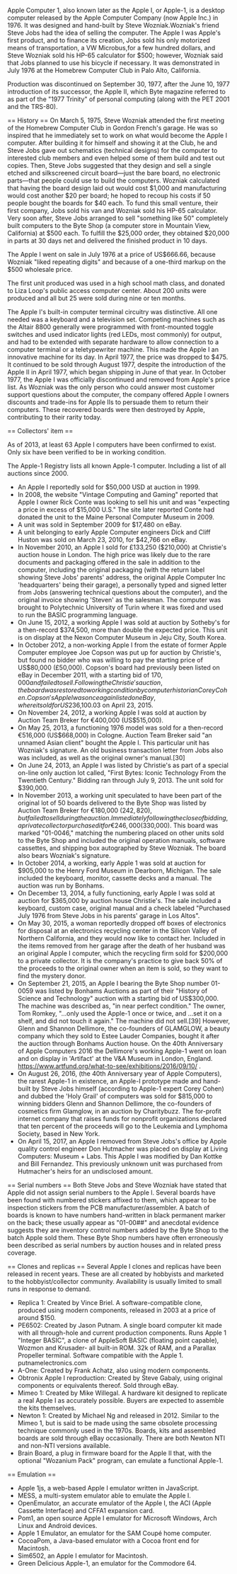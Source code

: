 Apple Computer 1, also known later as the Apple I, or Apple-1, is a desktop computer released by the Apple Computer Company (now Apple Inc.) in 1976. It was designed and hand-built by Steve Wozniak.Wozniak's friend Steve Jobs had the idea of selling the computer. The Apple I was Apple's first product, and to finance its creation, Jobs sold his only motorized means of transportation, a VW Microbus,for a few hundred dollars, and Steve Wozniak sold his HP-65 calculator for $500; however, Wozniak said that Jobs planned to use his bicycle if necessary. It was demonstrated in July 1976 at the Homebrew Computer Club in Palo Alto, California.

Production was discontinued on September 30, 1977, after the June 10, 1977 introduction of its successor, the Apple II, which Byte magazine referred to as part of the "1977 Trinity" of personal computing (along with the PET 2001 and the TRS-80).

== History ==
On March 5, 1975, Steve Wozniak attended the first meeting of the Homebrew Computer Club in Gordon French's garage. He was so inspired that he immediately set to work on what would become the Apple I computer. After building it for himself and showing it at the Club, he and Steve Jobs gave out schematics (technical designs) for the computer to interested club members and even helped some of them build and test out copies. Then, Steve Jobs suggested that they design and sell a single etched and silkscreened circuit board—just the bare board, no electronic parts—that people could use to build the computers. Wozniak calculated that having the board design laid out would cost $1,000 and manufacturing would cost another $20 per board; he hoped to recoup his costs if 50 people bought the boards for $40 each. To fund this small venture, their first company, Jobs sold his van and Wozniak sold his HP-65 calculator. Very soon after, Steve Jobs arranged to sell "something like 50" completely built computers to the Byte Shop (a computer store in Mountain View, California) at $500 each. To fulfill the $25,000 order, they obtained $20,000 in parts at 30 days net and delivered the finished product in 10 days.

The Apple I went on sale in July 1976 at a price of US$666.66, because Wozniak "liked repeating digits" and because of a one-third markup on the $500 wholesale price.

The first unit produced was used in a high school math class, and donated to Liza Loop's public access computer center. About 200 units were produced and all but 25 were sold during nine or ten months.

The Apple I's built-in computer terminal circuitry was distinctive. All one needed was a keyboard and a television set. Competing machines such as the Altair 8800 generally were programmed with front-mounted toggle switches and used indicator lights (red LEDs, most commonly) for output, and had to be extended with separate hardware to allow connection to a computer terminal or a teletypewriter machine. This made the Apple I an innovative machine for its day. In April 1977, the price was dropped to $475. It continued to be sold through August 1977, despite the introduction of the Apple II in April 1977, which began shipping in June of that year. In October 1977, the Apple I was officially discontinued and removed from Apple's price list. As Wozniak was the only person who could answer most customer support questions about the computer, the company offered Apple I owners discounts and trade-ins for Apple IIs to persuade them to return their computers. These recovered boards were then destroyed by Apple, contributing to their rarity today.

== Collectors' item ==

As of 2013, at least 63 Apple I computers have been confirmed to exist. Only six have been verified to be in working condition.

The Apple-1 Registry lists all known Apple-1 computer. Including a list of all auctions since 2000.
* An Apple I reportedly sold for $50,000 USD at auction in 1999.
* In 2008, the website "Vintage Computing and Gaming" reported that Apple I owner Rick Conte was looking to sell his unit and was "expecting a price in excess of $15,000 U.S." The site later reported Conte had donated the unit to the Maine Personal Computer Museum in 2009.
* A unit was sold in September 2009 for $17,480 on eBay.
* A unit belonging to early Apple Computer engineers Dick and Cliff Huston was sold on March 23, 2010, for $42,766 on eBay.
* In November 2010, an Apple I sold for £133,250 ($210,000) at Christie's auction house in London. The high price was likely due to the rare documents and packaging offered in the sale in addition to the computer, including the original packaging (with the return label showing Steve Jobs' parents' address, the original Apple Computer Inc 'headquarters' being their garage), a personally typed and signed letter from Jobs (answering technical questions about the computer), and the original invoice showing 'Steven' as the salesman. The computer was brought to Polytechnic University of Turin where it was fixed and used to run the BASIC programming language.
* On June 15, 2012, a working Apple I was sold at auction by Sotheby's for a then-record $374,500, more than double the expected price. This unit is on display at the Nexon Computer Museum in Jeju City, South Korea.
* In October 2012, a non-working Apple I from the estate of former Apple Computer employee Joe Copson was put up for auction by Christie's, but found no bidder who was willing to pay the starting price of US$80,000 (£50,000). Copson's board had previously been listed on eBay in December 2011, with a starting bid of $170,000 and failed to sell. Following the Christie's auction, the board was restored to working condition by computer historian Corey Cohen. Copson's Apple I was once again listed on eBay, where it sold for US$236,100.03 on April 23, 2015.
* On November 24, 2012, a working Apple I was sold at auction by Auction Team Breker for €400,000 (US$515,000).
* On May 25, 2013, a functioning 1976 model was sold for a then-record €516,000 (US$668,000) in Cologne. Auction Team Breker said "an unnamed Asian client" bought the Apple I. This particular unit has Wozniak's signature. An old business transaction letter from Jobs also was included, as well as the original owner's manual.[30]
* On June 24, 2013, an Apple I was listed by Christie's as part of a special on-line only auction lot called, "First Bytes: Iconic Technology From the Twentieth Century." Bidding ran through July 9, 2013. The unit sold for $390,000.
* In November 2013, a working unit speculated to have been part of the original lot of 50 boards delivered to the Byte Shop was listed by Auction Team Breker for €180,000 ($242,820), but failed to sell during the auction. Immediately following the close of bidding, a private collector purchased it for €246,000 ($330,000). This board was marked "01-0046," matching the numbering placed on other units sold to the Byte Shop and included the original operation manuals, software cassettes, and shipping box autographed by Steve Wozniak. The board also bears Wozniak's signature.
* In October 2014, a working, early Apple 1 was sold at auction for $905,000 to the Henry Ford Museum in Dearborn, Michigan. The sale included the keyboard, monitor, cassette decks and a manual. The auction was run by Bonhams.
* On December 13, 2014, a fully functioning, early Apple I was sold at auction for $365,000 by auction house Christie's. The sale included a keyboard, custom case, original manual and a check labeled "Purchased July 1976 from Steve Jobs in his parents' garage in Los Altos".
* On May 30, 2015, a woman reportedly dropped off boxes of electronics for disposal at an electronics recycling center in the Silicon Valley of Northern California, and they would now like to contact her. Included in the items removed from her garage after the death of her husband was an original Apple I computer, which the recycling firm sold for $200,000 to a private collector. It is the company's practice to give back 50% of the proceeds to the original owner when an item is sold, so they want to find the mystery donor.
* On September 21, 2015, an Apple I bearing the Byte Shop number 01-0059 was listed by Bonhams Auctions as part of their "History of Science and Technology" auction with a starting bid of US$300,000. The machine was described as, "in near perfect condition." The owner, Tom Romkey, "...only used the Apple-1 once or twice, and ...set it on a shelf, and did not touch it again." The machine did not sell.[39] However, Glenn and Shannon Dellimore, the co-founders of GLAMGLOW, a beauty company which they sold to Estee Lauder Companies, bought it after the auction through Bonhams Auction house. On the 40th Anniversary of Apple Computers 2016 the Dellimore's working Apple-1 went on loan and on display in 'Artifact' at the V&A Museum in London, England. https://www.artfund.org/what-to-see/exhibitions/2016/09/10/ .
* On August 26, 2016, (the 40th Anniversary year of Apple Computers), the rarest Apple-1 in existence, an Apple-I prototype made and hand-built by Steve Jobs himself (according to Apple-1 expert Corey Cohen) and dubbed the 'Holy Grail' of computers was sold for $815,000 to winning bidders Glenn and Shannon Dellimore, the co-founders of cosmetics firm Glamglow, in an auction by Charitybuzz. The for-profit internet company that raises funds for nonprofit organizations declared that ten percent of the proceeds will go to the Leukemia and Lymphoma Society, based in New York.
* On April 15, 2017, an Apple I removed from Steve Jobs's office by Apple quality control engineer Don Hutmacher was placed on display at Living Computers: Museum + Labs. This Apple I was modified by Dan Kottke and Bill Fernandez. This previously unknown unit was purchased from Hutmacher's heirs for an undisclosed amount.

== Serial numbers ==
Both Steve Jobs and Steve Wozniak have stated that Apple did not assign serial numbers to the Apple l. Several boards have been found with numbered stickers affixed to them, which appear to be inspection stickers from the PCB manufacturer/assembler. A batch of boards is known to have numbers hand-written in black permanent marker on the back; these usually appear as "01-00##" and anecdotal evidence suggests they are inventory control numbers added by the Byte Shop to the batch Apple sold them. These Byte Shop numbers have often erroneously been described as serial numbers by auction houses and in related press coverage.

== Clones and replicas ==
Several Apple I clones and replicas have been released in recent years. These are all created by hobbyists and marketed to the hobbyist/collector community. Availability is usually limited to small runs in response to demand.
* Replica 1: Created by Vince Briel. A software-compatible clone, produced using modern components, released in 2003 at a price of around $150.
* PE6502: Created by Jason Putnam. A single board computer kit made with all through-hole and current production components. Runs Apple 1 "Integer BASIC", a clone of AppleSoft BASIC (floating point capable), Wozmon and Krusader- all built-in ROM. 32k of RAM, and a Parallax Propeller terminal. Software compatible with the Apple 1. putnamelectronics.com
* A-One: Created by Frank Achatz, also using modern components.
* Obtronix Apple I reproduction: Created by Steve Gabaly, using original components or equivalents thereof. Sold through eBay.
* Mimeo 1: Created by Mike Willegal. A hardware kit designed to replicate a real Apple I as accurately possible. Buyers are expected to assemble the kits themselves.
* Newton 1: Created by Michael Ng and released in 2012. Similar to the Mimeo 1, but is said to be made using the same obsolete processing technique commonly used in the 1970s. Boards, kits and assembled boards are sold through eBay occasionally. There are both Newton NTI and non-NTI versions available.
* Brain Board, a plug in firmware board for the Apple II that, with the optional "Wozanium Pack" program, can emulate a functional Apple-1.

== Emulation ==
* Apple 1js, a web-based Apple I emulator written in JavaScript.
* MESS, a multi-system emulator able to emulate the Apple I.
* OpenEmulator, an accurate emulator of the Apple I, the ACI (Apple Cassette Interface) and CFFA1 expansion card.
* Pom1, an open source Apple I emulator for Microsoft Windows, Arch Linux and Android devices.
* Apple 1 Emulator, an emulator for the SAM Coupé home computer.
* CocoaPom, a Java-based emulator with a Cocoa front end for Macintosh.
* Sim6502, an Apple I emulator for Macintosh.
* Green Delicious Apple-1, an emulator for the Commodore 64.
